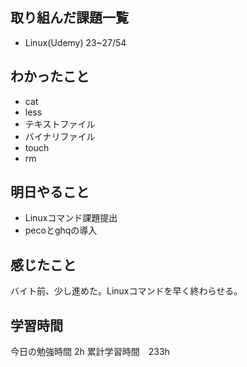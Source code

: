 ## 取り組んだ課題一覧
- Linux(Udemy) 23~27/54

## わかったこと
- cat
- less
- テキストファイル
- バイナリファイル
- touch
- rm


## 明日やること
- Linuxコマンド課題提出
- pecoとghqの導入

## 感じたこと
バイト前、少し進めた。Linuxコマンドを早く終わらせる。

## 学習時間
今日の勉強時間 2h
累計学習時間　233h
